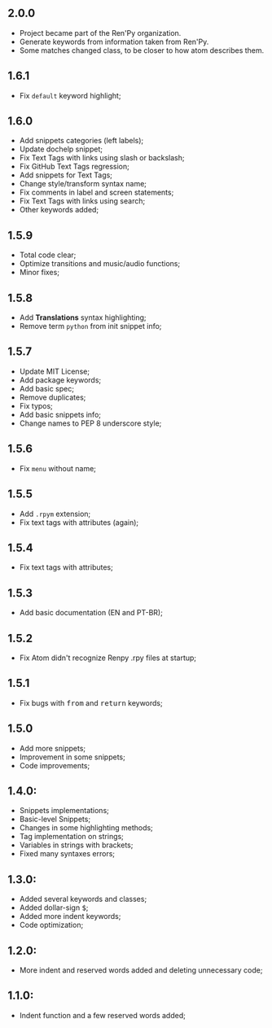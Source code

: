 ## 2.0.0
* Project became part of the Ren'Py organization.
* Generate keywords from information taken from Ren'Py.
* Some matches changed class, to be closer to how atom describes them.

## 1.6.1
* Fix `default` keyword highlight;

## 1.6.0
* Add snippets categories (left labels);
* Update dochelp snippet;
* Fix Text Tags with links using slash or backslash;
* Fix GitHub Text Tags regression;
* Add snippets for Text Tags;
* Change style/transform syntax name;
* Fix comments in label and screen statements;
* Fix Text Tags with links using search;
* Other keywords added;

## 1.5.9
* Total code clear;
* Optimize transitions and music/audio functions;
* Minor fixes;

## 1.5.8
* Add **Translations** syntax highlighting;
* Remove term `python` from init snippet info;

## 1.5.7
* Update MIT License;
* Add package keywords;
* Add basic spec;
* Remove duplicates;
* Fix typos;
* Add basic snippets info;
* Change names to PEP 8 underscore style;

## 1.5.6
* Fix `menu` without name;

## 1.5.5
* Add `.rpym` extension;
* Fix text tags with attributes (again);

## 1.5.4
* Fix text tags with attributes;

## 1.5.3
* Add basic documentation (EN and PT-BR);

## 1.5.2
* Fix Atom didn't recognize Renpy .rpy files at startup;

## 1.5.1
* Fix bugs with <kbd>from</kbd> and <kbd>return</kbd> keywords;

## 1.5.0
* Add more snippets;
* Improvement in some snippets;
* Code improvements;

## 1.4.0:
* Snippets implementations;
* Basic-level Snippets;
* Changes in some highlighting methods;
* Tag implementation on strings;
* Variables in strings with brackets;
* Fixed many syntaxes errors;

## 1.3.0:
* Added several keywords and classes;
* Added dollar-sign <kbd>$</kbd>;
* Added more indent keywords;
* Code optimization;

## 1.2.0:
* More indent and reserved words added and deleting unnecessary code;

## 1.1.0:
* Indent function and a few reserved words added;
